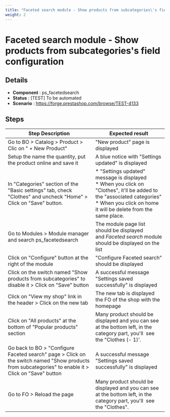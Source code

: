 ```yaml
---
title: "Faceted search module - Show products from subcategories\'s field configuration"
weight: 2
---
```


# Faceted search module - Show products from subcategories\'s field configuration
## Details
* **Component** : ps_facetedsearch
* **Status** : [TEST] To be automated
* **Scenario** : https://forge.prestashop.com/browse/TEST-4133

## Steps
| Step Description | Expected result |
| ----- | ----- |
| Go to BO > Catalog > Product > Clic on " + New Product" | "New product" page is displayed |
| Setup the name the quantity, put the product online and save it | A blue notice with "Settings updated" is displayed |
| In "Categories" section of the "Basic settings" tab, check "Clothes" and uncheck "Home" > Click on "Save" button. | * "Settings updated" message is displayed<br> * When you click on "Clothes", it'll be added to the "associated categories"<br> * When you click on home it will be delete from the same place. |
| Go to Modules > Module manager and search ps_facetedsearch | The module page list should be displayed and *Faceted search* module should be displayed on the list |
| Click on "Configure" button at the right of the module | "Configure Faceted search" should be displayed |
| Click on the switch named "Show products from subcategories" to disable it > Click on "Save" button | A successful message "Settings saved successfully" is displayed |
| Click on "View my shop" link in the header > Click on the new tab | The new tab is displayed the FO of the shop with the homepage |
| Click on "All products" at the bottom of "Popular products" section | Many product should be displayed and you can see at the bottom left, in the category part, you'll  see the "Clothes (- 1)'. |
| Go back to BO > "Configure Faceted search" page > Click on the switch named "Show products from subcategories" to enable it > Click on "Save" button | A successful message "Settings saved successfully" is displayed |
| Go to FO > Reload the page | Many product should be displayed and you can see at the bottom left, in the category part, you'll  see the "Clothes". |
